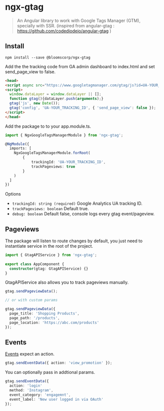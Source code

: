# ngx-gtag

> An Angular library to work with Google Tags Manager (GTM), specially with SSR. (inspired from angular-gtag : https://github.com/codediodeio/angular-gtag )

## Install
```
npm install --save @bloomscorp/ngx-gtag
```

Add the the tracking code from GA admin dashboard to index.html and set send_page_view to false.

```html
<head>
<script async src="https://www.googletagmanager.com/gtag/js?id=UA-YOUR_TRACKING_ID"></script>
<script>
  window.dataLayer = window.dataLayer || [];
  function gtag(){dataLayer.push(arguments);}
  gtag('js', new Date());
  gtag('config', 'UA-YOUR_TRACKING_ID', { 'send_page_view': false });
</script>
</head>
```

Add the package to to your app.module.ts.

```typescript
import { NgxGoogleTagsManagerModule } from 'ngx-gtag';

@NgModule({
  imports: [
    NgxGoogleTagsManagerModule.forRoot(
        { 
            trackingId: 'UA-YOUR_TRACKING_ID', 
            trackPageviews: true 
        }
    )
  ]
})
```

Options

* `trackingId: string (required)` Google Analytics UA tracking ID.
* `trackPageviews: boolean` Default true.
* `debug: boolean` Default false, console logs every gtag event/pageview.

## Pageviews
The package will listen to route changes by default, you just need to instantiate service in the root of the project.

```typescript
import { GtagAPIService } from 'ngx-gtag';
 
export class AppComponent {
  constructor(gtag: GtagAPIService) {}
}
```
GtagAPIService also allows you to track pageviews manually.

```typescript
gtag.sendPageviewData();

// or with custom params

gtag.sendPageviewData({
  page_title: 'Shopping Products',
  page_path: '/products',
  page_location: 'https://abc.com/products'
});

```

## Events

[Events] expect an action.

```typescript
gtag.sendEventData({ action: 'view_promotion' });
```
You can optionally pass in addtional params.

```typescript
gtag.sendEventData({
  action: 'login'
  method: 'Instagram',
  event_category: 'engagemnt',
  event_label: 'New user logged in via OAuth'
});
```

[events]: https://developers.google.com/analytics/devguides/collection/gtagjs/events